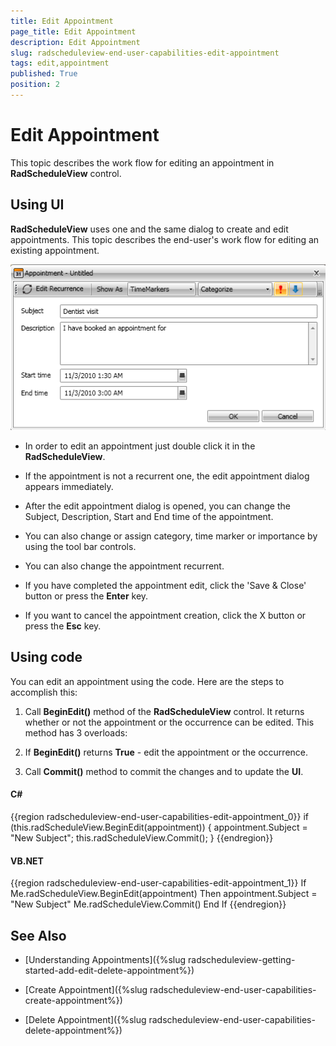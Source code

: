 ```yaml
---
title: Edit Appointment
page_title: Edit Appointment
description: Edit Appointment
slug: radscheduleview-end-user-capabilities-edit-appointment
tags: edit,appointment
published: True
position: 2
---
```


# Edit Appointment

This topic describes the work flow for editing an appointment in __RadScheduleView__ control.

## Using UI

__RadScheduleView__ uses one and the same dialog to create and edit appointments. This topic describes the end-user's work flow for editing an existing appointment.

![RadScheduleView Edit Appointment](images/radscheduleview_end_user_capabilities_edit_appointment_01.png)

* In order to edit an appointment just double click it in the __RadScheduleView__.

* If the appointment is not a recurrent one, the edit appointment dialog appears immediately. 

* After the edit appointment dialog is opened, you can change the Subject, Description, Start and End time of the appointment.

* You can also change or assign category, time marker or importance by using the tool bar controls.

* You can also change the appointment recurrent.

* If you have completed the appointment edit, click the 'Save & Close' button or press the __Enter__ key.

* If you want to cancel the appointment creation, click the X button or press the __Esc__ key.

## Using code

You can edit an appointment using the code. Here are the steps to accomplish this:

1. Call __BeginEdit()__ method of the __RadScheduleView__ control. It returns whether or not  the appointment or the occurrence can be edited. This method has 3 overloads:
          

1. If __BeginEdit()__ returns __True__ - edit the appointment or the occurrence.
          

1. Call __Commit()__ method to commit the changes and to update the __UI__.
          

#### __C#__

{{region radscheduleview-end-user-capabilities-edit-appointment_0}}
	if (this.radScheduleView.BeginEdit(appointment))
	{
	    appointment.Subject = "New Subject";
	    this.radScheduleView.Commit();
	}
{{endregion}}

#### __VB.NET__

{{region radscheduleview-end-user-capabilities-edit-appointment_1}}
	If Me.radScheduleView.BeginEdit(appointment) Then
	 appointment.Subject = "New Subject"
	 Me.radScheduleView.Commit()
	End If
{{endregion}}

## See Also

 * [Understanding Appointments]({%slug radscheduleview-getting-started-add-edit-delete-appointment%})

 * [Create Appointment]({%slug radscheduleview-end-user-capabilities-create-appointment%})

 * [Delete Appointment]({%slug radscheduleview-end-user-capabilities-delete-appointment%})
